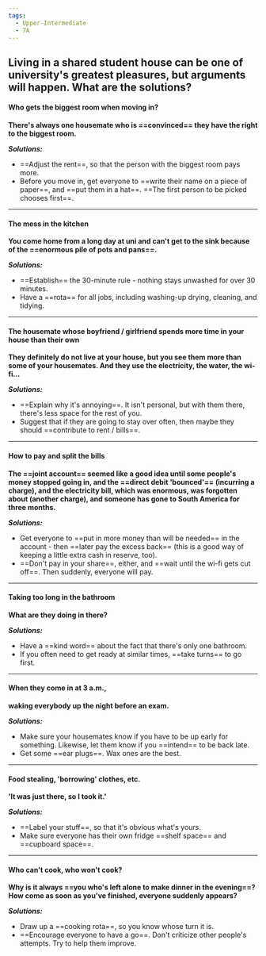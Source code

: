 ```yaml
---
tags:
  - Upper-Intermediate
  - 7A
---
```

Living in a shared student house can be one of university's greatest pleasures, but arguments will happen. What are the solutions?
--

#### Who gets the biggest room when moving in?
**There's always one housemate who is ==convinced== they have the right to the biggest room.**

  ***Solutions:***
- ==Adjust the rent==, so that the person with the biggest room pays more.
- Before you move in, get everyone to ==write their name on a piece of paper==, and ==put them in a hat==. ==The first person to be picked chooses first==.

---

#### The mess in the kitchen
**You come home from a long day at uni and can't get to the sink because of the ==enormous pile of pots and pans==.**

  ***Solutions:***
- ==Establish== the 30-minute rule - nothing stays unwashed for over 30 minutes.
- Have a ==rota== for all jobs, including washing-up drying, cleaning, and tidying.

---

#### The housemate whose boyfriend / girlfriend spends more time in your house than their own
**They definitely do not live at your house, but you see them more than some of your housemates. And they use the electricity, the water, the wi-fi...**

  ***Solutions:***
- ==Explain why it's annoying==. It isn't personal, but with them there, there's less space for the rest of you.
- Suggest that if they are going to stay over often, then maybe they should ==contribute to rent / bills==.

---

#### How to pay and split the bills
**The ==joint account== seemed like a good idea until some people's money stopped going in, and the ==direct debit 'bounced'== (incurring a charge), and the electricity bill, which was enormous, was forgotten about (another charge), and someone has gone to South America for three months.**

  ***Solutions:***
- Get everyone to ==put in more money than will be needed== in the account - then ==later pay the excess back== (this is a good way of keeping a little extra cash in reserve, too).
- ==Don't pay in your share==, either, and ==wait until the wi-fi gets cut off==. Then suddenly, everyone will pay.

---

#### Taking too long in the bathroom
**What are they doing in there?**

  ***Solutions:***
- Have a ==kind word== about the fact that there's only one bathroom.
- If you often need to get ready at similar times, ==take turns== to go first.

---

#### When they come in at 3 a.m.,
**waking everybody up the night before an exam.**

  ***Solutions:***
- Make sure your housemates know if you have to be up early for something. Likewise, let them know if you ==intend== to be back late.
- Get some ==ear plugs==. Wax ones are the best.

---

#### Food stealing, 'borrowing' clothes, etc.
**'It was just there, so I took it.'**

  ***Solutions:***
- ==Label your stuff==, so that it's obvious what's yours.
- Make sure everyone has their own fridge ==shelf space== and ==cupboard space==.

---

#### Who can't cook, who won't cook?
**Why is it always ==you who's left alone to make dinner in the evening==? How come as soon as you've finished, everyone suddenly appears?**

  ***Solutions:***
- Draw up a ==cooking rota==, so you know whose turn it is.
- ==Encourage everyone to have a go==. Don't criticize other people's attempts. Try to help them improve.